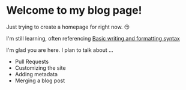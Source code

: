 # Welcome to my blog page!

Just trying to create a homepage for right now. :smirk:


I'm still learning, often referencing [Basic writing and formatting syntax](https://docs.github.com/en/github/writing-on-github/basic-writing-and-formatting-syntax#headings)

I'm glad you are here. I plan to talk about ...
- Pull Requests
- Customizing the site
- Adding metadata
- Merging a blog post
